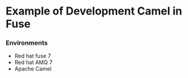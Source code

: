 # Example of Development Camel in Fuse

### Environments

* Red hat fuse 7
* Red hat AMQ 7
* Apache Camel
